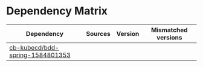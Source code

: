 # Dependency Matrix

Dependency | Sources | Version | Mismatched versions
---------- | ------- | ------- | -------------------
[cb-kubecd/bdd-spring-1584801353](https://github.com/cb-kubecd/bdd-spring-1584801353.git) |  | []() | 
